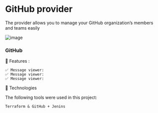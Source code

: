 # GitHub provider
The provider allows you to manage your GitHub organization’s members and teams easily

![image](https://miro.medium.com/v2/resize:fit:1100/format:webp/1*cWBkIri5rkF5Oglp-ibO9A.jpeg)



### GitHub
 
🎯 Features :

```
✅ Message viewer:
✅ Message viewer:
✅ Message viewer: 

```


🚀 Technologies

The following tools were used in this project:

    Terraform & GitHub + Jenins


